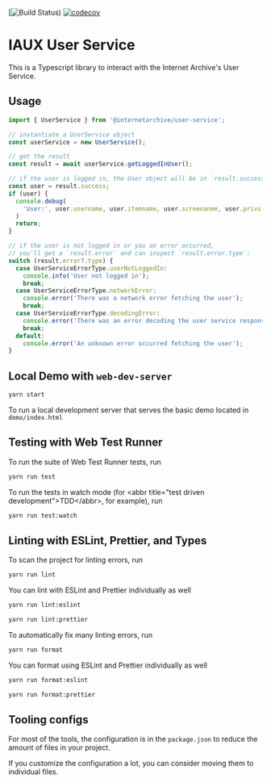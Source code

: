 [![Build Status](https://github.com/internetarchive/iaux-user-service/actions/workflows/ci.yml/badge.svg?branch=main)) [![codecov](https://codecov.io/gh/internetarchive/iaux-user-service/branch/master/graph/badge.svg)](https://codecov.io/gh/internetarchive/iaux-user-service)

# IAUX User Service

This is a Typescript library to interact with the Internet Archive's User Service.

## Usage

```js
import { UserService } from '@internetarchive/user-service';

// instantiate a UserService object
const userService = new UserService();

// get the result
const result = await userService.getLoggedInUser();

// if the user is logged in, the User object will be in `result.success`
const user = result.success;
if (user) {
  console.debug(
    'User:', user.username, user.itemname, user.screenanme, user.privs
  )
  return;
}

// if the user is not logged in or you an error occurred,
// you'll get a `result.error` and can inspect `result.error.type`:
switch (result.error?.type) {
  case UserServiceErrorType.userNotLoggedIn:
    console.info('User not logged in');
    break;
  case UserServiceErrorType.networkError:
    console.error('There was a network error fetching the user');
    break;
  case UserServiceErrorType.decodingError:
    console.error('There was an error decoding the user service response');
    break;
  default:
    console.error('An unknown error occurred fetching the user');
}
```

## Local Demo with `web-dev-server`
```bash
yarn start
```
To run a local development server that serves the basic demo located in `demo/index.html`

## Testing with Web Test Runner
To run the suite of Web Test Runner tests, run
```bash
yarn run test
```

To run the tests in watch mode (for &lt;abbr title=&#34;test driven development&#34;&gt;TDD&lt;/abbr&gt;, for example), run

```bash
yarn run test:watch
```

## Linting with ESLint, Prettier, and Types
To scan the project for linting errors, run
```bash
yarn run lint
```

You can lint with ESLint and Prettier individually as well
```bash
yarn run lint:eslint
```
```bash
yarn run lint:prettier
```

To automatically fix many linting errors, run
```bash
yarn run format
```

You can format using ESLint and Prettier individually as well
```bash
yarn run format:eslint
```
```bash
yarn run format:prettier
```

## Tooling configs

For most of the tools, the configuration is in the `package.json` to reduce the amount of files in your project.

If you customize the configuration a lot, you can consider moving them to individual files.
